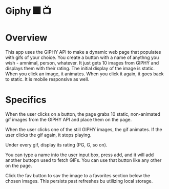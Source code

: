 # Giphy :fireworks: :tv:

# Overview

This app uses the GIPHY API to make a dynamic web page that populates with gifs of your choice. You create a button with a name of anythng you wish - amnimal, person, whatever. It just gets 10 images from GIPHY and displays them with their rating. The initial display of the image is static. When you click an image, it animates. When you click it again, it goes back to static. It is mobile responsive as well.

# Specifics
When the user clicks on a button, the page grabs 10 static, non-animated gif images from the GIPHY API and place them on the page.

When the user clicks one of the still GIPHY images, the gif animates. If the user clicks the gif again, it stops playing.

Under every gif, display its rating (PG, G, so on).

You can type a name into the user input box, press add, and it will add another buttopn used to fetch GIFs. You can use that button like any other on the page.

Click the fav button to sav the image to a favorites section below the chosen images. This persists past refreshes bu utilizing local storage.

